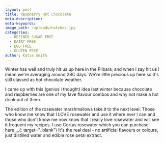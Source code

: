 ```yaml
---
layout: post
title: Raspberry Hot Chocolate
meta-description:
meta-keywords:
image_path: /uploads/hotchoc.jpg
categories:
  - REFINED SUGAR FREE
  - DAIRY FREE
  - EGG FREE
  - GLUTEN FREE
author: Katie Smith
---
```


Winter has well and truly hit us up here in the Pilbara; and when I say hit us I mean we're averaging around 28C days. We're little precious up here so it's still classed as hot chocolate weather.

I came up with this (genius I thought) idea last winter because chocolate and raspberries are one of my fave flavour combos and why not make a hot drink out of them.

The edition of the rosewater marshmallows take it to the next level. Those who know me know that I LOVE rosewater and use it where ever I&nbsp;can and those who don't know me now know that i really love rosewater and will see it frequent my recipes. I use Cortas rosewater which you can purchase here&nbsp;[...](https://internationalgroceries.com.au/Cortas%20Rose%20Water){: target="_blank"}&nbsp;It's the real deal - no artificial flavours or colours, just distilled water and edible rose petal extract.

&nbsp;

&nbsp;